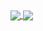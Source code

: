 <a href="https://github.com/PauloUbirajara">  
  <img align="center" src="https://github-readme-stats.vercel.app/api?username=PauloUbirajara&show_icons=true&theme=default&hide_border=false&include_all_commits=true&custom_title=Paulo Ubirajara&locale=pt-br" />
</a>

<a href="https://github.com/PauloUbirajara?tab=repositories">
  <img align="center" src="https://github-readme-stats.vercel.app/api/top-langs/?username=PauloUbirajara&locale=pt-br" />
</a>
